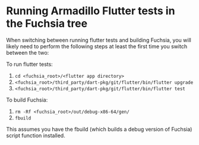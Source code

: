 # Running Armadillo Flutter tests in the Fuchsia tree

When switching between running flutter tests and building Fuchsia, you will
likely need to perform the following steps at least the first time you switch
between the two:

To run flutter tests:
1. ``cd <fuchsia_root>/<flutter app directory>``
1. ``<fuchsia_root>/third_party/dart-pkg/git/flutter/bin/flutter upgrade``
1. ``<fuchsia_root>/third_party/dart-pkg/git/flutter/bin/flutter test``

To build Fuchsia:
1. ``rm -Rf <fuchsia_root>/out/debug-x86-64/gen/``
1. ``fbuild``

This assumes you have the fbuild (which builds a debug version of Fuchsia) script function installed.
